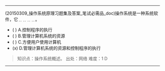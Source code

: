 ---
(20150309_操作系统原理习题集及答案_笔试必需品_doc)操作系统是一种系统软件，它﹎﹎﹎﹎。
- ( ) A.控制程序的执行 
- ( ) B.管理计算机系统的资源 
- ( ) C.方便用户使用计算机 
- (x) D.管理计算机系统的资源和控制程序的执行

> 知识点：操作系统概述。
> 出处：网络
> 难度：1
> D

---